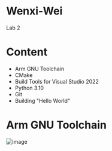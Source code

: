 # Wenxi-Wei
Lab 2

# Content
* Arm GNU Toolchain
* CMake
* Build Tools for Visual Studio 2022
* Python 3.10
* Git
* Building "Hello World"

# Arm GNU Toolchain
![image](C:\Users\86184\Desktop)
